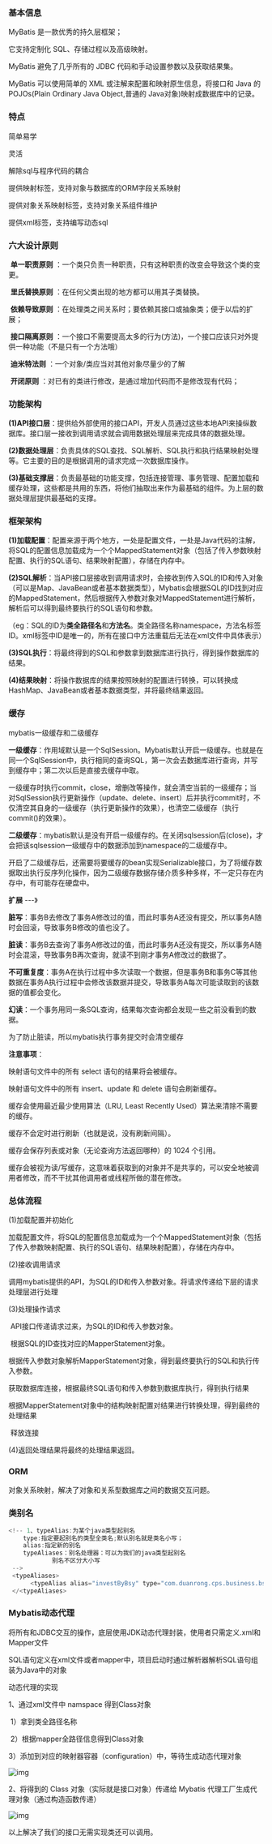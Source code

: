 ### 基本信息

MyBatis 是一款优秀的持久层框架；

它支持定制化 SQL、存储过程以及高级映射。

MyBatis 避免了几乎所有的 JDBC 代码和手动设置参数以及获取结果集。

MyBatis 可以使用简单的 XML 或注解来配置和映射原生信息，将接口和 Java 的 POJOs(Plain Ordinary Java Object,普通的 Java对象)映射成数据库中的记录。

### 特点

简单易学

灵活

解除sql与程序代码的耦合

提供映射标签，支持对象与数据库的ORM字段关系映射

提供对象关系映射标签，支持对象关系组件维护

提供xml标签，支持编写动态sql

### 六大设计原则

​		**单一职责原则** ：一个类只负责一种职责，只有这种职责的改变会导致这个类的变更。

​		**里氏替换原则** ：在任何父类出现的地方都可以用其子类替换。

​		**依赖导致原则** ：在处理类之间关系时；要依赖其接口或抽象类；便于以后的扩展；

​		**接口隔离原则** ：一个接口不需要提高太多的行为(方法)，一个接口应该只对外提供一种功能（不是只有一个方法哦）

​		**迪米特法则** ：一个对象/类应当对其他对象尽量少的了解

​		**开闭原则** ：对已有的类进行修改，是通过增加代码而不是修改现有代码；

### 功能架构

**(1)API接口层**：提供给外部使用的接口API，开发人员通过这些本地API来操纵数据库。接口层一接收到调用请求就会调用数据处理层来完成具体的数据处理。

**(2)数据处理层**：负责具体的SQL查找、SQL解析、SQL执行和执行结果映射处理等。它主要的目的是根据调用的请求完成一次数据库操作。

**(3)基础支撑层**：负责最基础的功能支撑，包括连接管理、事务管理、配置加载和缓存处理，这些都是共用的东西，将他们抽取出来作为最基础的组件。为上层的数据处理层提供最基础的支撑。

### 框架架构

**(1)加载配置**：配置来源于两个地方，一处是配置文件，一处是Java代码的注解，将SQL的配置信息加载成为一个个MappedStatement对象（包括了传入参数映射配置、执行的SQL语句、结果映射配置），存储在内存中。

**(2)SQL解析**：当API接口层接收到调用请求时，会接收到传入SQL的ID和传入对象（可以是Map、JavaBean或者基本数据类型），Mybatis会根据SQL的ID找到对应的MappedStatement，然后根据传入参数对象对MappedStatement进行解析，解析后可以得到最终要执行的SQL语句和参数。

​		（eg：SQL的ID为**类全路径名**和**方法名**。类全路径名称namespace，方法名标签ID。xml标签中ID是唯一的，所有在接口中方法重载后无法在xml文件中具体表示）

**(3)SQL执行**：将最终得到的SQL和参数拿到数据库进行执行，得到操作数据库的结果。

**(4)结果映射**：将操作数据库的结果按照映射的配置进行转换，可以转换成HashMap、JavaBean或者基本数据类型，并将最终结果返回。

### 缓存

mybatis一级缓存和二级缓存

**一级缓存**：作用域默认是一个SqlSession。Mybatis默认开启一级缓存。也就是在同一个SqlSession中，执行相同的查询SQL，第一次会去数据库进行查询，并写到缓存中；第二次以后是直接去缓存中取。

一级缓存时执行commit，close，增删改等操作，就会清空当前的一级缓存；当对SqlSession执行更新操作（update、delete、insert）后并执行commit时，不仅清空其自身的一级缓存（执行更新操作的效果），也清空二级缓存（执行commit()的效果）。

**二级缓存**：mybatis默认是没有开启一级缓存的。在关闭sqlsession后(close)，才会把该sqlsession一级缓存中的数据添加到namespace的二级缓存中。

开启了二级缓存后，还需要将要缓存的bean实现Serializable接口，为了将缓存数据取出执行反序列化操作，因为二级缓存数据存储介质多种多样，不一定只存在内存中，有可能存在硬盘中。

**扩展** ---》

​	**脏写**：事务B去修改了事务A修改过的值，而此时事务A还没有提交，所以事务A随时会回滚，导致事务B修改的值也没了。

​	**脏读**：事务B去查询了事务A修改过的值，而此时事务A还没有提交，所以事务A随时会混滚，导致事务B再次查询，就读不到刚才事务A修改过的数据了。

​	**不可重复度**：事务A在执行过程中多次读取一个数据，但是事务B和事务C等其他数据在事务A执行过程中会修改该数据并提交，导致事务A每次可能读取到的该数据的值都会变化。

​	**幻读**：一个事务用同一条SQL查询，结果每次查询都会发现一些之前没看到的数据。

为了防止脏读，所以mybatis执行事务提交时会清空缓存

**注意事项**：

映射语句文件中的所有 select 语句的结果将会被缓存。

映射语句文件中的所有 insert、update 和 delete 语句会刷新缓存。

缓存会使用最近最少使用算法（LRU, Least Recently Used）算法来清除不需要的缓存。

缓存不会定时进行刷新（也就是说，没有刷新间隔）。

缓存会保存列表或对象（无论查询方法返回哪种）的 1024 个引用。

缓存会被视为读/写缓存，这意味着获取到的对象并不是共享的，可以安全地被调用者修改，而不干扰其他调用者或线程所做的潜在修改。

### 总体流程

(1)加载配置并初始化

​		加载配置文件，将SQL的配置信息加载成为一个个MappedStatement对象（包括了传入参数映射配置、执行的SQL语句、结果映射配置），存储在内存中。

(2)接收调用请求

​		调用mybatis提供的API，为SQL的ID和传入参数对象。将请求传递给下层的请求处理层进行处理

(3)处理操作请求

​		API接口传递请求过来，为SQL的ID和传入参数对象。

​		根据SQL的ID查找对应的MapperStatement对象。

​		根据传入参数对象解析MapperStatement对象，得到最终要执行的SQL和执行传入参数。

​		获取数据库连接，根据最终SQL语句和传入参数到数据库执行，得到执行结果

​		根据MapperStatement对象中的结构映射配置对结果进行转换处理，得到最终的处理结果

​		释放连接

(4)返回处理结果将最终的处理结果返回。

### ORM

对象关系映射，解决了对象和关系型数据库之间的数据交互问题。

### 类别名

```java
<!-- 1、typeAlias:为某个java类型起别名
    type:指定要起别名的类型全类名;默认别名就是类名小写；
    alias:指定新的别名
    typeAliases：别名处理器：可以为我们的java类型起别名 
            别名不区分大小写
 -->
 <typeAliases>
      <typeAlias alias="investByBsy" type="com.duanrong.cps.business.bsy.model.InvestByBsy"/>
 </<typeAliases>
```

### Mybatis动态代理

将所有和JDBC交互的操作，底层使用JDK动态代理封装，使用者只需定义.xml和Mapper文件

SQL语句定义在xml文件或者mapper中，项目启动时通过解析器解析SQL语句组装为Java中的对象

动态代理的实现

1、通过xml文件中 namspace 得到Class对象

​		1）拿到类全路径名称

​		2）根据mapper全路径信息得到Class对象

​		3）添加到对应的映射器容器（configuration）中，等待生成动态代理对象

![img](https://img-blog.csdnimg.cn/img_convert/6af5eaa746af08dffb8bafee3ece4618.png)

2、将得到的 Class 对象（实际就是接口对象）传递给 Mybatis 代理工厂生成代理对象（通过构造函数传递）

![img](https://img-blog.csdnimg.cn/img_convert/e621827194595f093c1949fc73dd4fbd.png)

以上解决了我们的接口无需实现类还可以调用。

